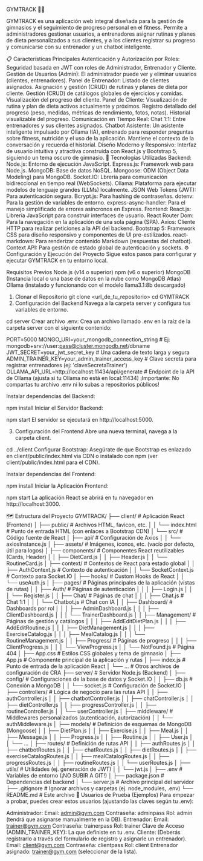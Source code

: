 GYMTRACK 🏋️‍♂️

GYMTRACK es una aplicación web integral diseñada para la gestión de gimnasios y el seguimiento de progreso personal en el fitness. Permite a administradores gestionar usuarios, a entrenadores asignar rutinas y planes de dieta personalizados a sus clientes, y a los clientes registrar su progreso y comunicarse con su entrenador y un chatbot inteligente.

📋 Características Principales
Autenticación y Autorización por Roles: Seguridad basada en JWT con roles de Administrador, Entrenador y Cliente.
Gestión de Usuarios (Admin): El administrador puede ver y eliminar usuarios (clientes, entrenadores).
Panel de Entrenador:
Listado de clientes asignados.
Asignación y gestión (CRUD) de rutinas y planes de dieta por cliente.
Gestión (CRUD) de catálogos globales de ejercicios y comidas.
Visualización del progreso del cliente.
Panel de Cliente:
Visualización de rutina y plan de dieta activos actualmente y próximos.
Registro detallado del progreso (peso, medidas, métricas de rendimiento, fotos, notas).
Historial visualizable del progreso.
Comunicación en Tiempo Real:
Chat 1:1: Entre entrenadores y sus clientes asignados.
Chatbot Asistente: Un asistente inteligente impulsado por Ollama (IA), entrenado para responder preguntas sobre fitness, nutrición y el uso de la aplicación. Mantiene el contexto de la conversación y recuerda el historial.
Diseño Moderno y Responsivo: Interfaz de usuario intuitiva y atractiva construida con React.js y Bootstrap 5, siguiendo un tema oscuro de gimnasio.
🚀 Tecnologías Utilizadas
Backend:
Node.js: Entorno de ejecución JavaScript.
Express.js: Framework web para Node.js.
MongoDB: Base de datos NoSQL.
Mongoose: ODM (Object Data Modeling) para MongoDB.
Socket.IO: Lbrería para comunicación bidireccional en tiempo real (WebSockets).
Ollama: Plataforma para ejecutar modelos de lenguaje grandes (LLMs) localmente.
JSON Web Tokens (JWT): Para autenticación segura.
Bcrypt.js: Para hashing de contraseñas.
dotenv: Para la gestión de variables de entorno.
express-async-handler: Para el manejo simplificado de errores asíncronos en Express.
Frontend:
React.js: Librería JavaScript para construir interfaces de usuario.
React Router Dom: Para la navegación en la aplicación de una sola página (SPA).
Axios: Cliente HTTP para realizar peticiones a la API del backend.
Bootstrap 5: Framework CSS para diseño responsivo y componentes de UI pre-estilizados.
react-markdown: Para renderizar contenido Markdown (respuestas del chatbot).
Context API: Para gestión de estado global de autenticación y sockets.
⚙️ Configuración y Ejecución del Proyecto
Sigue estos pasos para configurar y ejecutar GYMTRACK en tu entorno local.

Requisitos Previos
Node.js (v14 o superior)
npm (v6 o superior)
MongoDB (Instancia local o una base de datos en la nube como MongoDB Atlas)
Ollama (instalado y funcionando con el modelo llama3.1:8b descargado)
1. Clonar el Repositorio
git clone <url_de_tu_repositorio>
cd GYMTRACK
2. Configuración del Backend
Navega a la carpeta server y configura tus variables de entorno.

cd server
Crear archivo .env:
Crea un archivo llamado .env en la raíz de la carpeta server con el siguiente contenido:

PORT=5000
MONGO_URI=your_mongodb_connection_string # Ej: mongodb+srv://user:pass@cluster.mongodb.net/dbname
JWT_SECRET=your_jwt_secret_key # Una cadena de texto larga y segura
ADMIN_TRAINER_KEY=your_admin_trainer_access_key # Clave secreta para registrar entrenadores (ej: 'claveSecretaTrainer')
OLLAMA_API_URL=http://localhost:11434/api/generate # Endpoint de la API de Ollama (ajusta si tu Ollama no está en local:11434)
¡Importante: No compartas tu archivo .env ni lo subas a repositorios públicos!

Instalar dependencias del Backend:

npm install
Iniciar el Servidor Backend:

npm start
El servidor se ejecutará en http://localhost:5000.

3. Configuración del Frontend
Abre una nueva terminal, navega a la carpeta client.

cd ../client
Configurar Bootstrap:
Asegúrate de que Bootstrap es enlazado en client/public/index.html via CDN o instalado con npm (ver client/public/index.html para el CDN).

Instalar dependencias del Frontend:

npm install
Iniciar la Aplicación Frontend:

npm start
La aplicación React se abrirá en tu navegador en http://localhost:3000.

🗺️ Estructura del Proyecto
GYMTRACK/
├── client/                     # Aplicación React (Frontend)
│   ├── public/                 # Archivos HTML, favicon, etc.
│   │   └── index.html          # Punto de entrada HTML (con enlaces a Bootstrap CDN)
│   └── src/                    # Código fuente de React
│       ├── api/                # Configuración de Axios
│       │   └── axiosInstance.js
│       ├── assets/             # Imágenes, iconos, etc. (vacío por defecto, útil para logos)
│       ├── components/         # Componentes React reutilizables (Cards, Header)
│       │   ├── DietCard.js
│       │   ├── Header.js
│       │   └── RoutineCard.js
│       ├── context/            # Contextos de React para estado global
│       │   ├── AuthContext.js  # Contexto de autenticación
│       │   └── SocketContext.js # Contexto para Socket.IO
│       ├── hooks/              # Custom Hooks de React
│       │   └── useAuth.js
│       ├── pages/              # Páginas principales de la aplicación (vistas de rutas)
│       │   ├── Auth/           # Páginas de autenticación
│       │   │   ├── Login.js
│       │   │   └── Register.js
│       │   ├── Chat/           # Páginas de chat
│       │   │   ├── Chat.js     # Chat 1:1
│       │   │   └── Chatbot.js  # Chat con IA
│       │   ├── Dashboard/      # Dashboards por rol
│       │   │   ├── AdminDashboard.js
│       │   │   ├── ClientDashboard.js
│       │   │   └── TrainerDashboard.js
│       │   ├── Management/     # Páginas de gestión y catálogos
│       │   │   ├── AddEditDietPlan.js
│       │   │   ├── AddEditRoutine.js
│       │   │   ├── DietManagement.js
│       │   │   ├── ExerciseCatalog.js
│       │   │   ├── MealCatalog.js
│       │   │   └── RoutineManagement.js
│       │   ├── Progress/       # Páginas de progreso
│       │   │   ├── ClientProgress.js
│       │   │   └── ViewProgress.js
│       │   └── NotFound.js     # Página 404
│       ├── App.css             # Estilos CSS globales y tema de gimnasio
│       ├── App.js              # Componente principal de la aplicación y rutas
│       ├── index.js            # Punto de entrada de la aplicación React
│       └── ...                 # Otros archivos de configuración de CRA
├── server/                     # Servidor Node.js (Backend)
│   ├── config/                 # Configuraciones de la base de datos y Socket.IO
│   │   ├── db.js               # Conexión a MongoDB
│   │   └── socket.js           # Configuración de Socket.IO
│   ├── controllers/            # Lógica de negocio para las rutas API
│   │   ├── authController.js
│   │   ├── chatbotController.js
│   │   ├── chatController.js
│   │   ├── dietController.js
│   │   ├── progressController.js
│   │   ├── routineController.js
│   │   └── userController.js
│   ├── middleware/             # Middlewares personalizados (autenticación, autorización)
│   │   └── authMiddleware.js
│   ├── models/                 # Definición de esquemas de MongoDB (Mongoose)
│   │   ├── DietPlan.js
│   │   ├── Exercise.js
│   │   ├── Meal.js
│   │   ├── Message.js
│   │   ├── Progress.js
│   │   ├── Routine.js
│   │   ├── User.js
│   │   └── ...
│   ├── routes/                 # Definición de rutas API
│   │   ├── authRoutes.js
│   │   ├── chatbotRoutes.js
│   │   ├── chatRoutes.js
│   │   ├── dietRoutes.js
│   │   ├── exerciseCatalogRoutes.js
│   │   ├── mealCatalogRoutes.js
│   │   ├── progressRoutes.js
│   │   ├── routineRoutes.js
│   │   └── userRoutes.js
│   ├── utils/                  # Utilidades (ej. generación de JWT)
│   │   └── jwt.js
│   ├── .env                    # Variables de entorno (¡NO SUBIR A GIT!)
│   ├── package.json            # Dependencias del backend
│   └── server.js               # Archivo principal del servidor
├── .gitignore                  # Ignorar archivos y carpetas (ej. node_modules, .env)
└── README.md                   # Este archivo
🔑 Usuarios de Prueba (Ejemplos)
Para empezar a probar, puedes crear estos usuarios (ajustando las claves según tu .env):

Administrador:
Email: admin@gym.com
Contraseña: adminpass
Rol: admin (tendrá que asignarse manualmente en la DB).
Entrenador:
Email: trainer@gym.com
Contraseña: trainerpass
Rol: trainer
Clave de Acceso (ADMIN_TRAINER_KEY): La que definiste en tu .env.
Cliente: (Deberás registrarlo a través del formulario de registro y asignarle un entrenador).
Email: client@gym.com
Contraseña: clientpass
Rol: client
Entrenador asignado: trainer@gym.com (seleccionar de la lista).
